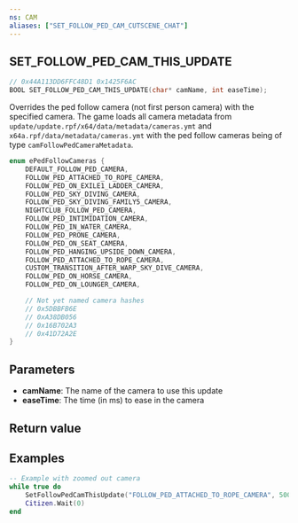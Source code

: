 ```yaml
---
ns: CAM
aliases: ["SET_FOLLOW_PED_CAM_CUTSCENE_CHAT"]
---
```

## SET_FOLLOW_PED_CAM_THIS_UPDATE

```c
// 0x44A113DD6FFC48D1 0x1425F6AC
BOOL SET_FOLLOW_PED_CAM_THIS_UPDATE(char* camName, int easeTime);
```

Overrides the ped follow camera (not first person camera) with the specified camera. The game loads all camera metadata from `update/update.rpf/x64/data/metadata/cameras.ymt` and `x64a.rpf/data/metadata/cameras.ymt` with the ped follow cameras being of type `camFollowPedCameraMetadata`.

```c
enum ePedFollowCameras {
    DEFAULT_FOLLOW_PED_CAMERA,
    FOLLOW_PED_ATTACHED_TO_ROPE_CAMERA,
    FOLLOW_PED_ON_EXILE1_LADDER_CAMERA,
    FOLLOW_PED_SKY_DIVING_CAMERA,
    FOLLOW_PED_SKY_DIVING_FAMILY5_CAMERA,
    NIGHTCLUB_FOLLOW_PED_CAMERA,
    FOLLOW_PED_INTIMIDATION_CAMERA,
    FOLLOW_PED_IN_WATER_CAMERA,
    FOLLOW_PED_PRONE_CAMERA,
    FOLLOW_PED_ON_SEAT_CAMERA,
    FOLLOW_PED_HANGING_UPSIDE_DOWN_CAMERA,
    FOLLOW_PED_ATTACHED_TO_ROPE_CAMERA,
    CUSTOM_TRANSITION_AFTER_WARP_SKY_DIVE_CAMERA,
    FOLLOW_PED_ON_HORSE_CAMERA,
    FOLLOW_PED_ON_LOUNGER_CAMERA,

    // Not yet named camera hashes
    // 0x5DBBFB6E
    // 0xA38DB056
    // 0x16B702A3
    // 0x41D72A2E
}
```

## Parameters
* **camName**: The name of the camera to use this update
* **easeTime**: The time (in ms) to ease in the camera

## Return value

## Examples
```lua
-- Example with zoomed out camera
while true do
    SetFollowPedCamThisUpdate("FOLLOW_PED_ATTACHED_TO_ROPE_CAMERA", 500)
    Citizen.Wait(0)
end
```
